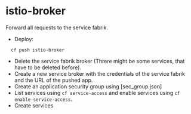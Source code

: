 # istio-broker

Forward all requests to the service fabrik.

* Deploy:
```
  cf push istio-broker
```

* Delete the service fabrik broker (Threre might be some services, that have to be deleted before).
* Create a new service broker with the credentials of the service fabrik and the URL of the pushed app.
* Create an application security group using [sec_group.json]
* List services using `cf service-access` and enable services using `cf enable-service-access`.
* Create services
